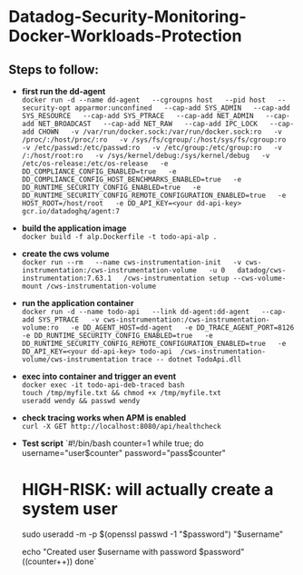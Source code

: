 # Datadog-Security-Monitoring-Docker-Workloads-Protection

## **Steps to follow:**

- **first run the dd-agent**<br>
`docker run -d --name dd-agent   --cgroupns host   --pid host   --security-opt apparmor:unconfined   --cap-add SYS_ADMIN   --cap-add SYS_RESOURCE   --cap-add SYS_PTRACE   --cap-add NET_ADMIN   --cap-add NET_BROADCAST   --cap-add NET_RAW   --cap-add IPC_LOCK   --cap-add CHOWN   -v /var/run/docker.sock:/var/run/docker.sock:ro   -v /proc/:/host/proc/:ro   -v /sys/fs/cgroup/:/host/sys/fs/cgroup:ro   -v /etc/passwd:/etc/passwd:ro   -v /etc/group:/etc/group:ro   -v /:/host/root:ro   -v /sys/kernel/debug:/sys/kernel/debug   -v /etc/os-release:/etc/os-release   -e DD_COMPLIANCE_CONFIG_ENABLED=true   -e DD_COMPLIANCE_CONFIG_HOST_BENCHMARKS_ENABLED=true   -e DD_RUNTIME_SECURITY_CONFIG_ENABLED=true   -e DD_RUNTIME_SECURITY_CONFIG_REMOTE_CONFIGURATION_ENABLED=true   -e HOST_ROOT=/host/root   -e DD_API_KEY=<your dd-api-key>   gcr.io/datadoghq/agent:7`


- **build the application image** <br>
`docker build -f alp.Dockerfile -t todo-api-alp .`

- **create the cws volume**<br>
`docker run --rm   --name cws-instrumentation-init   -v cws-instrumentation:/cws-instrumentation-volume   -u 0   datadog/cws-instrumentation:7.63.1   /cws-instrumentation setup --cws-volume-mount /cws-instrumentation-volume`


- **run the application container**<br>
`docker run -d --name todo-api   --link dd-agent:dd-agent   --cap-add SYS_PTRACE   -v cws-instrumentation:/cws-instrumentation-volume:ro   -e DD_AGENT_HOST=dd-agent   -e DD_TRACE_AGENT_PORT=8126   -e DD_RUNTIME_SECURITY_CONFIG_ENABLED=true   -e DD_RUNTIME_SECURITY_CONFIG_REMOTE_CONFIGURATION_ENABLED=true   -e DD_API_KEY=<your dd-api-key> todo-api  /cws-instrumentation-volume/cws-instrumentation trace -- dotnet TodoApi.dll`


- **exec into container and trigger an event**<br>
`docker exec -it todo-api-deb-traced bash`<br>
`touch /tmp/myfile.txt && chmod +x /tmp/myfile.txt`<br>
`useradd wendy && passwd wendy`

- **check tracing works when APM is enabled**<br>
`curl -X GET http://localhost:8080/api/healthcheck`

- **Test script**
`#!/bin/bash
counter=1
while true; do
  username="user$counter"
  password="pass$counter"

  # HIGH-RISK: will actually create a system user
  sudo useradd -m -p $(openssl passwd -1 "$password") "$username"
  
  echo "Created user $username with password $password"
  ((counter++))
done`

